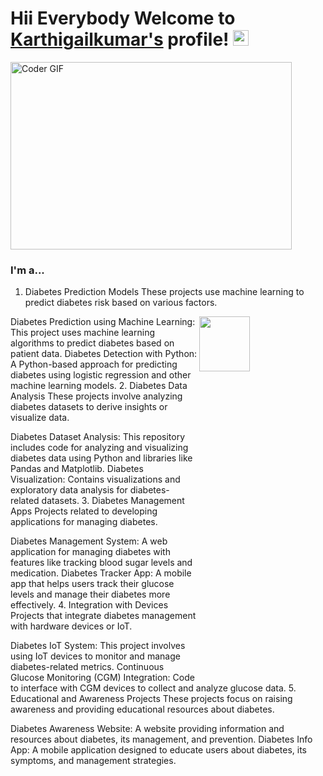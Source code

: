 # Hii Everybody Welcome to [Karthigailkumar's](https://github.com/Karthigaikumar/) profile! <a href="https://github.com/Karthigaikumar/"> <img src="https://media.giphy.com/media/hvRJCLFzcasrR4ia7z/giphy.gif" width="25px"></a>

  <img alt="Coder GIF" height=300 width=450 src="https://analyticsindiamag.com/wp-content/uploads/2018/12/developer-dribbble.gif" />

  ### I'm a...        
1. Diabetes Prediction Models
These projects use machine learning to predict diabetes risk based on various factors.

 <img src="https://www.google.com/search?q=diabites&sca_esv=3f65f6f3feeae64f&sca_upv=1&udm=2&biw=1360&bih=633&sxsrf=ADLYWIJmyG9zdgkSMbuJGcd5mcZ3LdOjFQ%3A1726221456653&ei=kAzkZsTMJ-Wo4-EPz8PXKA&ved=0ahUKEwjE1OiF1L-IAxVl1DgGHc_hFQUQ4dUDCBA&uact=5&oq=diabites&gs_lp=Egxnd3Mtd2l6LXNlcnAiCGRpYWJpdGVzMgUQABiABDIFEAAYgAQyCRAAGIAEGBgYCjIJEAAYgAQYGBgKMgkQABiABBgYGAoyCRAAGIAEGBgYCjIJEAAYgAQYGBgKMgkQABiABBgYGAoyCRAAGIAEGBgYCjIJEAAYgAQYGBgKSKokUNkGWKIicAJ4AJABApgBW6ABjwuqAQIxN7gBA8gBAPgBAZgCC6ACkQaoAgTCAgQQIxgnwgIGEAAYBRgewgIHEAAYgAQYGMICBxAjGCcY6gLCAggQABiABBixA8ICChAAGIAEGEMYigXCAgsQABiABBixAxiDAcICBBAAGB6YAwKIBgGSBwIxMaAHmGs&sclient=gws-wiz-serp#vhid=4oH8jtAlqmRlTM&vssid=mosaic" height=15% width=40% align="right">




Diabetes Prediction using Machine Learning: This project uses machine learning algorithms to predict diabetes based on patient data.
Diabetes Detection with Python: A Python-based approach for predicting diabetes using logistic regression and other machine learning models.
2. Diabetes Data Analysis
These projects involve analyzing diabetes datasets to derive insights or visualize data.

Diabetes Dataset Analysis: This repository includes code for analyzing and visualizing diabetes data using Python and libraries like Pandas and Matplotlib.
Diabetes Visualization: Contains visualizations and exploratory data analysis for diabetes-related datasets.
3. Diabetes Management Apps
Projects related to developing applications for managing diabetes.

Diabetes Management System: A web application for managing diabetes with features like tracking blood sugar levels and medication.
Diabetes Tracker App: A mobile app that helps users track their glucose levels and manage their diabetes more effectively.
4. Integration with Devices
Projects that integrate diabetes management with hardware devices or IoT.

Diabetes IoT System: This project involves using IoT devices to monitor and manage diabetes-related metrics.
Continuous Glucose Monitoring (CGM) Integration: Code to interface with CGM devices to collect and analyze glucose data.
5. Educational and Awareness Projects
These projects focus on raising awareness and providing educational resources about diabetes.

Diabetes Awareness Website: A website providing information and resources about diabetes, its management, and prevention.
Diabetes Info App: A mobile application designed to educate users about diabetes, its symptoms, and management strategies.
